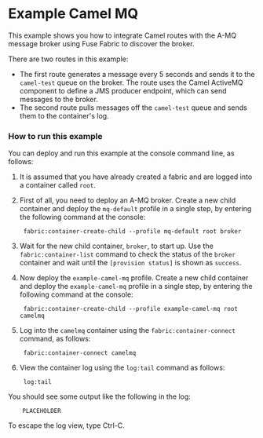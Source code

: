 # Example Camel MQ

This example shows you how to integrate Camel routes with the A-MQ message broker using Fuse Fabric to discover the broker.

There are two routes in this example:

* The first route generates a message every 5 seconds and sends it to the `camel-test` queue on the broker. The route uses the Camel ActiveMQ component to define a JMS producer endpoint, which can send messages to the broker.
* The second route pulls messages off the `camel-test` queue and sends them to the container's log.


### How to run this example

You can deploy and run this example at the console command line, as follows:

1. It is assumed that you have already created a fabric and are logged into a container called `root`.
1. First of all, you need to deploy an A-MQ broker. Create a new child container and deploy the `mq-default` profile in a single step, by entering the following command at the console:

        fabric:container-create-child --profile mq-default root broker

1. Wait for the new child container, `broker`, to start up. Use the `fabric:container-list` command to check the status of the `broker` container and wait until the `[provision status]` is shown as `success`.
1. Now deploy the `example-camel-mq` profile. Create a new child container and deploy the `example-camel-mq` profile in a single step, by entering the following command at the console:

        fabric:container-create-child --profile example-camel-mq root camelmq

1. Log into the `camelmq` container using the `fabric:container-connect` command, as follows:

        fabric:container-connect camelmq

1. View the container log using the `log:tail` command as follows:

        log:tail

 You should see some output like the following in the log:

        PLACEHOLDER

 To escape the log view, type Ctrl-C.

